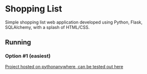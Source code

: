 # Shopping List

Simple shopping list web application developed using Python, Flask, SQLAlchemy, with a splash of HTML/CSS.


## Running
### Option #1 (easiest)
[Project hosted on pythonanywhere, can be tested out here](http://spankdat17.eu.pythonanywhere.com/)
